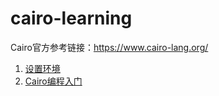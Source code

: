 # cairo-learning

Cairo官方参考链接：https://www.cairo-lang.org/

1. [设置环境](/blob/main/Setting_up_the_environment.md)
2. [Cairo编程入门](/blob/main/Programming_in_Cairo.md)

